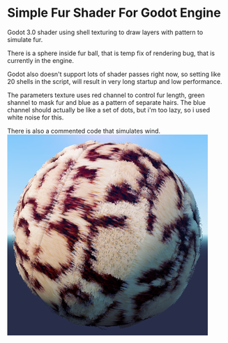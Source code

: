 # Simple Fur Shader For Godot Engine
Godot 3.0 shader using shell texturing to draw layers with pattern to simulate fur.

There is a sphere inside fur ball, that is temp fix of rendering bug, that is currently in the engine.

Godot also doesn't support lots of shader passes right now, so setting like 20 shells in the script, will result in very long startup and low performance.

The parameters texture uses red channel to control fur length, green shannel to mask fur and blue as a pattern of separate hairs.
The blue channel should actually be like a set of dots, but i'm too lazy, so i used white noise for this.

There is also a commented code that simulates wind.
[![screenshot](/screenshot.png)](https://godotengine.org)

